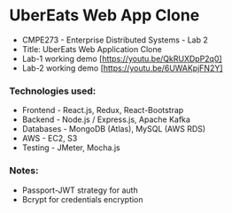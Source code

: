 # UberEats Web App Clone

- CMPE273 - Enterprise Distributed Systems - Lab 2
- Title: UberEats Web Application Clone
- Lab-1 working demo [https://youtu.be/QkRUXDpP2q0]
- Lab-2 working demo [https://youtu.be/6UWAKpjFN2Y]

### Technologies used:
- Frontend - React.js, Redux, React-Bootstrap
- Backend - Node.js / Express.js, Apache Kafka
- Databases - MongoDB (Atlas), MySQL (AWS RDS)
- AWS - EC2, S3
- Testing - JMeter, Mocha.js

### Notes:
- Passport-JWT strategy for auth
- Bcrypt for credentials encryption
